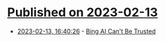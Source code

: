 # [Published on 2023-02-13](index.md)

* [2023-02-13, 16:40:26](https://news.ycombinator.com/item?id=34775853) - [Bing AI Can&#x27;t Be Trusted](https://dkb.blog/p/bing-ai-cant-be-trusted)
